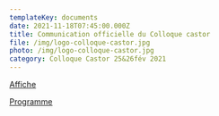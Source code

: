 ```yaml
---
templateKey: documents
date: 2021-11-18T07:45:00.000Z
title: Communication officielle du Colloque castor
file: /img/logo-colloque-castor.jpg
photo: /img/logo-colloque-castor.jpg
category: Colloque Castor 25&26fév 2021
---
```

<a href="/img/fne-colloque-castor-aff-a4_page-0001.jpg" target="_blank">Affiche </a>

<a href="/img/fne-colloque-castor-invit-a5-web.pdf" target="_blank">Programme</a>
